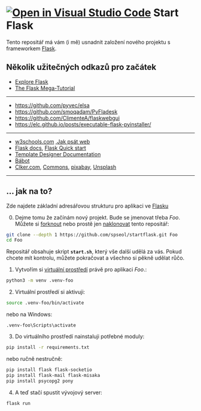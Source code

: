 [![Open in Visual Studio Code](https://classroom.github.com/assets/open-in-vscode-c66648af7eb3fe8bc4f294546bfd86ef473780cde1dea487d3c4ff354943c9ae.svg)](https://classroom.github.com/online_ide?assignment_repo_id=7563438&assignment_repo_type=AssignmentRepo)
Start Flask
=========================

[flask]: https://flask.palletsprojects.com

Tento repositář má vám (i mě) usnadnit založení nového projektu
s frameworkem [Flask][].

Několik užitečných odkazů pro začátek
------------------------------------------

* [Explore Flask](https://exploreflask.com/)
* [The Flask Mega-Tutorial](https://blog.miguelgrinberg.com/post/the-flask-mega-tutorial-part-i-hello-world)
---------------------------------------------------------------------------
* <https://github.com/pyvec/elsa>
* <https://github.com/smoqadam/PyFladesk>
* <https://github.com/ClimenteA/flaskwebgui>
* <https://elc.github.io/posts/executable-flask-pyinstaller/>
---------------------------------------------------------------------------
* [w3schools.com](https://www.w3schools.com/) ,[Jak psát web](https://www.jakpsatweb.cz/) 
* [Flask docs][flask],  [Flask Quick start](https://flask.palletsprojects.com/quickstart/)
* [Template Designer Documentation](https://jinja.palletsprojects.com/templates/)
* [Bábot](https://www.blabot.cz/)
* [Clker.com](http://www.clker.com/), [Commons](https://commons.wikimedia.org),
  [pixabay](https://pixabay.com/), [Unsplash](https://unsplash.com/)
---------------------------------------------------------------------------

 ... jak na to?
 ------------------------

Zde najdete základní adresářovou strukturu pro aplikaci ve 
[Flasku][flask]

0. Dejme tomu že začínám nový projekt. Bude se jmenovat třeba *Foo*.
Můžete si [forknout](htts://help.github.com/articles/fork-a-repo/)
nebo prostě jen 
[naklonovat](https://help.github.com/articles/cloning-a-repository/)
tento repositář:


```bash
git clone --depth 1 https://github.com/spseol/startflask.git Foo
cd Foo
```
Repositář obsahuje skript **`start.sh`**, který vše další udělá za vás.
Pokud chcete mít kontrolu, můžete pokračovat a všechno si pěkně udělat růčo.

1. Vytvořím si [virtuální prostředí](https://virtualenv.pypa.io/en/stable/)
   právě pro aplikaci *Foo*.:

```bash
python3 -m venv .venv-foo
```

2. Virtuální prostředí si aktivuji:

```bash
source .venv-foo/bin/activate
```
nebo na Windows:
```
.venv-foo\Scripts\activate

```

3. Do virtuálního prostředí nainstaluji potřebné moduly:

```bash
pip install -r requirements.txt
```
nebo ručně nestručně:

```bash
pip install flask flask-socketio
pip install flask-mail flask-misaka
pip install psycopg2 pony
```


4. A teď stačí spustit vývojový server:

```
flask run
```
